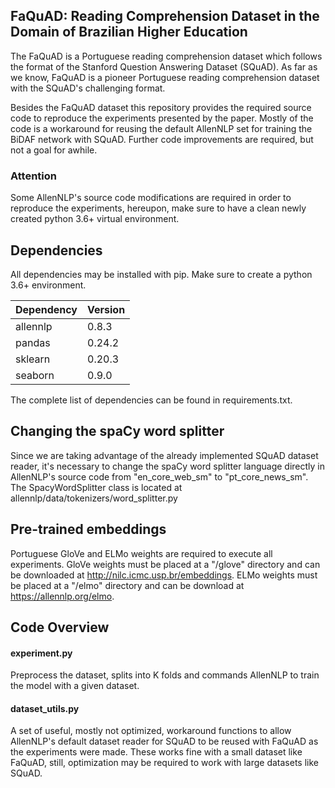 ## FaQuAD: Reading Comprehension Dataset in the Domain of Brazilian Higher Education

The FaQuAD is a Portuguese reading comprehension dataset which follows the format of the Stanford Question Answering Dataset (SQuAD). As far as we know, FaQuAD is a pioneer Portuguese reading comprehension dataset with the SQuAD's challenging format.

Besides the FaQuAD dataset this repository provides the required source code to reproduce the experiments presented by the paper. Mostly of the code is a workaround for reusing the default AllenNLP set for training the BiDAF network with SQuAD. Further code improvements are required, but not a goal for awhile.

### Attention

Some AllenNLP's source code modifications are required in order to reproduce the experiments, hereupon, make sure to have a clean newly created python 3.6+ virtual environment.


## Dependencies

All dependencies may be installed with pip. Make sure to create a python 3.6+ environment.

| Dependency | Version |
|------------|---------|
| allennlp   | 0.8.3   |
| pandas     | 0.24.2  |
| sklearn    | 0.20.3  |
| seaborn    | 0.9.0   |

The complete list of dependencies can be found in requirements.txt.

## Changing the spaCy word splitter

Since we are taking advantage of the already implemented SQuAD dataset reader, it's necessary to change the spaCy word splitter language directly in AllenNLP's source code from "en_core_web_sm" to "pt_core_news_sm". The SpacyWordSplitter class is located at allennlp/data/tokenizers/word_splitter.py 

## Pre-trained embeddings

Portuguese GloVe and ELMo weights are required to execute all experiments. GloVe weights must be placed at a "/glove" directory and can be downloaded at http://nilc.icmc.usp.br/embeddings. ELMo weights must be placed at a "/elmo" directory and can be download at https://allennlp.org/elmo.
 
## Code Overview

#### experiment.py

Preprocess the dataset, splits into K folds and commands AllenNLP to train the model with a given dataset.

#### dataset_utils.py
A set of useful, mostly not optimized, workaround functions to allow AllenNLP's default dataset reader for SQuAD to be reused with FaQuAD as the experiments were made. These works fine with a small dataset like FaQuAD, still, optimization may be required to work with large datasets like SQuAD.

